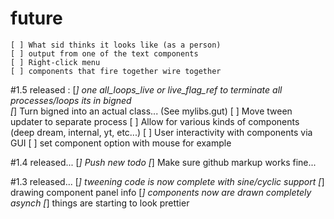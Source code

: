 
# future
    [ ] What sid thinks it looks like (as a person)
    [ ] output from one of the text components
    [ ] Right-click menu
    [ ] components that fire together wire together

#1.5 released :
    [*] one all_loops_live or live_flag_ref to terminate all processes/loops
            its in bigned  
    [*] Turn bigned into an actual class...
        (See mylibs.gut)
    [ ] Move tween updater to separate process
    [ ] Allow for various kinds of components (deep dream, internal, yt, etc...)
    [ ] User interactivity with components via GUI
        [  ] set component option with mouse for example


#1.4 released...
    [*] Push new todo
    [*] Make sure github markup works fine...

#1.3 released...
    [*] tweening code is now complete with sine/cyclic support
    [*] drawing component panel info
    [*] components now are drawn completely asynch
    [*] things are starting to look prettier
